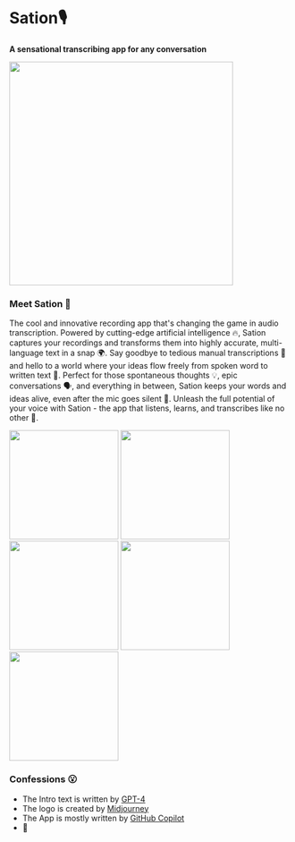 # Sation🎙️
**A sensational transcribing app for any conversation**
<div>
  <img src="https://user-images.githubusercontent.com/15661593/227635796-06f1f42e-a57e-48c9-b230-fd49cc618e07.png" width="400">
</div>


### Meet Sation 🎤
The cool and innovative recording app that's changing the game in audio transcription. Powered by cutting-edge artificial intelligence 🔥, Sation captures your recordings and transforms them into highly accurate, multi-language text in a snap 🌍. Say goodbye to tedious manual transcriptions 👋 and hello to a world where your ideas flow freely from spoken word to written text 🚀. Perfect for those spontaneous thoughts 💡, epic conversations 🗣️, and everything in between, Sation keeps your words and ideas alive, even after the mic goes silent 📝. Unleash the full potential of your voice with Sation - the app that listens, learns, and transcribes like no other 🌟.

<div>
  <img src="https://user-images.githubusercontent.com/15661593/227645901-ed35968f-6ac4-4904-a82f-4d568843ac63.png" width="195">
  <img src="https://user-images.githubusercontent.com/15661593/227644658-da657ed8-5fb5-4859-84e4-71adb6532be5.jpg" width="195">
  <img src="https://user-images.githubusercontent.com/15661593/227644611-c4ccfc99-2ba2-47c9-b1c9-c1bc12040c0f.png" width="195">
  <img src="https://user-images.githubusercontent.com/15661593/227645553-a27e8dd0-dbd8-4019-834c-3f8d25d702f4.jpg" width="195">
  <img src="https://user-images.githubusercontent.com/15661593/227644636-6f4fdc20-6faa-47e8-b1c4-e5b5f710c1f8.jpg" width="195">
</div>

### Confessions 😮
* The Intro text is written by [GPT-4](https://openai.com/research/gpt-4)
* The logo is created by [Midjourney](https://www.midjourney.com)
* The App is mostly written by [GitHub Copilot](https://github.com/features/copilot)
* 🤠
